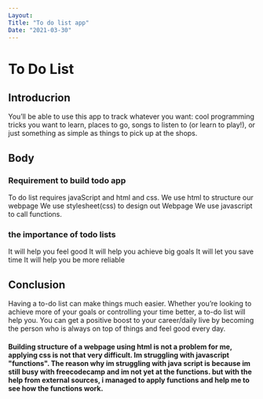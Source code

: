 ```yaml
---
Layout:
Title: "To do list app"
Date: "2021-03-30"
---
```


# To Do List

## Introducrion

You’ll be able to use this app to track whatever you want: cool programming tricks you want to learn, places to go, songs to listen to (or learn to play!), or just something as simple as things to pick up at the shops.

## Body

### Requirement to build todo app

To do list requires javaScript and html and css.
We use html to structure our webpage
We use stylesheet(css) to design out Webpage
We use javascript to call functions.

### the importance of todo lists

It will help you feel good
It will help you achieve big goals
It will let you save time
It will help you be more reliable


## Conclusion

Having a to-do list can make things much easier. Whether you’re looking to achieve more of your goals or controlling your time better, a to-do list will help you. You can get a positive boost to your career/daily live by becoming the person who is always on top of things and feel good every day.




#### Building structure of a webpage using html is not a problem for me, applying css is not that very difficult. Im struggling with javascript "functions". The reason why im struggling with java script is because im still busy with freecodecamp and im not yet at the functions. but with the help from external sources, i managed to apply functions and help me to see how the functions work.